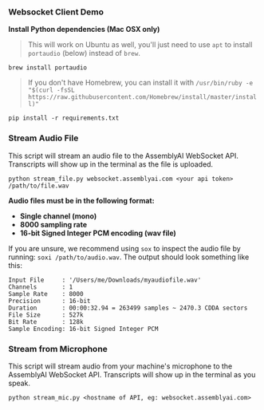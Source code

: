 ### Websocket Client Demo

**Install Python dependencies (Mac OSX only)**

> This will work on Ubuntu as well, you'll just need to use `apt` to install `portaudio` (below) instead of `brew`.

```
brew install portaudio
```

> If you don't have Homebrew, you can install it with `/usr/bin/ruby -e "$(curl -fsSL https://raw.githubusercontent.com/Homebrew/install/master/install)"`

```
pip install -r requirements.txt
```

### Stream Audio File

This script will stream an audio file to the AssemblyAI WebSocket API. Transcripts will show up in the terminal as the file is uploaded.

```
python stream_file.py websocket.assemblyai.com <your api token> /path/to/file.wav
```

**Audio files must be in the following format:**

- **Single channel (mono)**
- **8000 sampling rate** 
- **16-bit Signed Integer PCM encoding (wav file)**

If you are unsure, we recommend using `sox` to inspect the audio file by running: `soxi /path/to/audio.wav`. The output should look something like this:

```
Input File     : '/Users/me/Downloads/myaudiofile.wav'
Channels       : 1
Sample Rate    : 8000
Precision      : 16-bit
Duration       : 00:00:32.94 = 263499 samples ~ 2470.3 CDDA sectors
File Size      : 527k
Bit Rate       : 128k
Sample Encoding: 16-bit Signed Integer PCM
```

### Stream from Microphone

This script will stream audio from your machine's microphone to the AssemblyAI WebSocket API. Transcripts will show up in the terminal as you speak. 

```
python stream_mic.py <hostname of API, eg: websocket.assemblyai.com>
```


